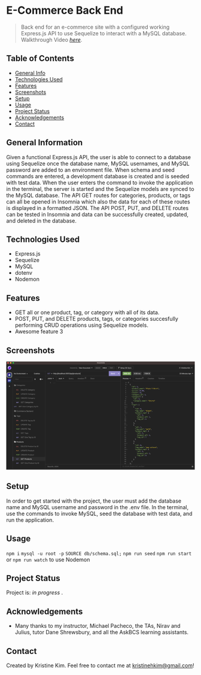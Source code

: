 # E-Commerce Back End
> Back end for an e-commerce site with a configured working Express.js API to use Sequelize to interact with a MySQL database.
> Walkthrough Video [_here_](https://www.example.com). <!-- If you have the project hosted somewhere, include the link here. -->

## Table of Contents
* [General Info](#general-information)
* [Technologies Used](#technologies-used)
* [Features](#features)
* [Screenshots](#screenshots)
* [Setup](#setup)
* [Usage](#usage)
* [Project Status](#project-status)
* [Acknowledgements](#acknowledgements)
* [Contact](#contact)
<!-- * [License](#license) -->


## General Information
Given a functional Express.js API, the user is able to connect to a database using Sequelize once the database name, MySQL usernames, and MySQL password are added to an environment file.  When schema and seed commands are entered, a development database is created and is seeded with test data.  When the user enters the command to invoke the application in the terminal, the server is started and the Sequelize models are synced to the MySQL database.  The API GET routes for categories, products, or tags can all be opened in Insomnia which also the data for each of these routes is displayed in a formatted JSON.  The API POST, PUT, and DELETE routes can be tested in Insomnia and data can be successfully created, updated, and deleted in the database.
<!-- You don't have to answer all the questions - just the ones relevant to your project. -->


## Technologies Used
- Express.js
- Sequelize
- MySQL
- dotenv
- Nodemon


## Features
- GET all or one product, tag, or category with all of its data.
- POST, PUT, and DELETE products, tags, or categories succesfully performing CRUD operations using Sequelize models.
- Awesome feature 3


## Screenshots
![Example screenshot](./assets/ecommerce-back-end.png)
<!-- If you have screenshots you'd like to share, include them here. -->


## Setup
In order to get started with the project, the user must add the database name and MySQL username and password in the .env file.  In the terminal, use the commands to invoke MySQL, seed the database with test data, and run the application.


## Usage

`npm i`
`mysql -u root -p`
`SOURCE db/schema.sql;`
`npm run seed`
`npm run start` or `npm run watch` to use Nodemon


## Project Status
Project is: _in progress_ .


## Acknowledgements
- Many thanks to my instructor, Michael Pacheco, the TAs, Nirav and Julius, tutor Dane Shrewsbury, and all the AskBCS learning assistants.

## Contact
Created by Kristine Kim.  Feel free to contact me at kristinehkim@gmail.com!


<!-- Optional -->
<!-- ## License -->
<!-- This project is open source and available under the [... License](). -->

<!-- You don't have to include all sections - just the one's relevant to your project -->